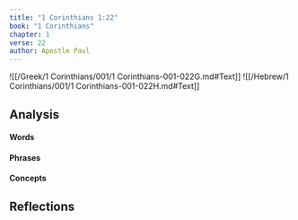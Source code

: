 ```yaml
---
title: "1 Corinthians 1:22"
book: "1 Corinthians"
chapter: 1
verse: 22
author: Apostle Paul
---
```

![[/Greek/1 Corinthians/001/1 Corinthians-001-022G.md#Text]]
![[/Hebrew/1 Corinthians/001/1 Corinthians-001-022H.md#Text]]

## Analysis

#### Words

#### Phrases

#### Concepts

## Reflections

